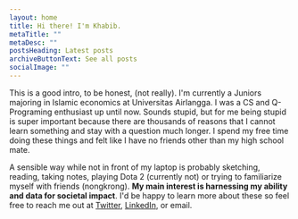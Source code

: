 ```yaml
---
layout: home
title: Hi there! I'm Khabib.
metaTitle: ""
metaDesc: ""
postsHeading: Latest posts
archiveButtonText: See all posts
socialImage: ""
---
```

This is a good intro, to be honest, (not really). I'm currently a Juniors majoring in Islamic economics at Universitas Airlangga. I was a CS and Q-Programing enthusiast up until now. Sounds stupid, but for me being stupid is super important because there are thousands of reasons that I cannot learn something and stay with a question much longer. I spend my free time doing these things and felt like I have no friends other than my high school mate. 

A sensible way while not in front of my laptop is probably sketching, reading, taking notes, playing Dota 2 (currently not) or trying to familiarize myself with friends (nongkrong). **My main interest is harnessing my ability and data for societal impact**. I'd be happy to learn more about these so feel free to reach me out at [Twitter](https://twitter.com/khabibdee), [LinkedIn](https://www.linkedin.com/in/ahmad-khabib-dwi-anggara-5945a8192/), or email.